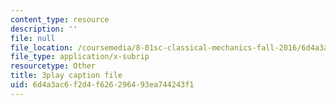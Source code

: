 ```yaml
---
content_type: resource
description: ''
file: null
file_location: /coursemedia/8-01sc-classical-mechanics-fall-2016/6d4a3ac6f2d4f626296493ea744243f1_WxkwkGEVu-E.srt
file_type: application/x-subrip
resourcetype: Other
title: 3play caption file
uid: 6d4a3ac6-f2d4-f626-2964-93ea744243f1
---
```

